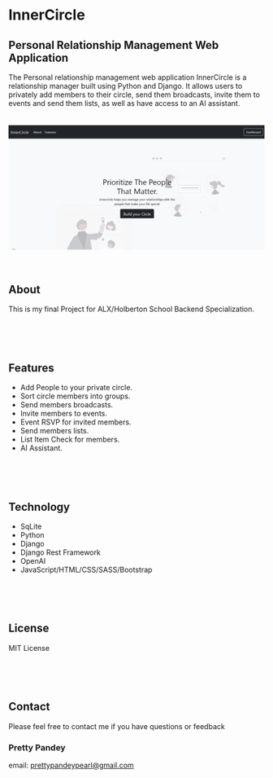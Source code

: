 # InnerCircle
## Personal Relationship Management Web Application
The Personal relationship management web application InnerCircle is a relationship manager built using Python and Django. It allows users to privately add members to their circle, send them broadcasts, invite them to events and send them lists, as well as have access to an AI assistant.
<br>
<br>
<br>
<img src="static/img/Landing.PNG">
<br>
<br>
<br>

## About
This is my final Project for ALX/Holberton School Backend Specialization.

<br>
<br>
<br>

## Features
+ Add People to your private circle.
+ Sort circle members into groups.
+ Send members broadcasts.
+ Invite members to events.
+ Event RSVP for invited members.
+ Send members lists.
+ List Item Check for members.
+ AI Assistant.

<br>
<br>
<br>

## Technology
+ SqLite
+ Python 
+ Django
+ Django Rest Framework
+ OpenAI
+ JavaScript/HTML/CSS/SASS/Bootstrap

<br>
<br>
<br>

## License
MIT License

<br>
<br>
<br>

## Contact
Please feel free to contact me if you have questions or feedback

### Pretty Pandey
email: prettypandeypearl@gmail.com
